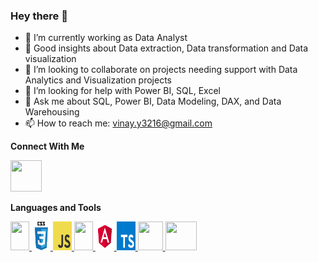 ### Hey there 👋


- 🔭 I’m currently working as Data Analyst
- 🌱 Good insights about Data extraction, Data transformation and Data visualization
- 👯 I’m looking to collaborate on projects needing support with Data Analytics and Visualization projects
- 🤔 I’m looking for help with Power BI, SQL, Excel
- 💬 Ask me about SQL, Power BI, Data Modeling, DAX, and Data Warehousing
- 📫 How to reach me: vinay.y3216@gmail.com



**Connect With Me**

<a href="https://www.linkedin.com/in/vinay-yacham-6580321b6/">
<img src="https://img.shields.io/badge/-LINKEDIN-0A66C2?linkedin=spring&logoColor=fff" height="50" width="50">
</a> 




**Languages and Tools**

<!--![Github stats](https://github-readme-stats.vercel.app/api?username=yachamvinay&count_private=true&show_icons=true&theme=radical)-->

<!--![Top languages](https://github-readme-stats.vercel.app/api/top-langs/?username=yachamvinay&show_icons=true&theme=radical)-->

<a href="[https://blog.hubspot.com/blog/tabid/6307/bid/5847/a-marketer-s-guide-to-html5.aspx](https://learn.microsoft.com/en-us/power-bi/fundamentals/power-bi-overview)">
<img src="[https://raw.githubusercontent.com/github/explore/80688e429a7d4ef2fca1e82350fe8e3517d3494d/topics/html/html.png" height="46" width="30](https://cdn-dynmedia-1.microsoft.com/is/image/microsoftcorp/ProductOverview_PBICapabilities_1.1?resMode=sharp2&op_usm=1.5,0.65,15,0&wid=2000&qlt=95&fit=constrain)">
</a> 


<a href="https://www.w3schools.com/css/"> 
<img src="https://raw.githubusercontent.com/github/explore/80688e429a7d4ef2fca1e82350fe8e3517d3494d/topics/css/css.png" height="46" width="30">
</a>
<a href="https://www.javascript.com/">
<img src="https://raw.githubusercontent.com/github/explore/80688e429a7d4ef2fca1e82350fe8e3517d3494d/topics/javascript/javascript.png" height="46" width="30"> 
</a>
<a href="https://spring.io/">
<img src="https://img.shields.io/badge/-SPRING-6DB33F?logo=spring&logoColor=fff" height="46" width="30"> 
</a>
<a href="https://angular.io/">
<img src="https://raw.githubusercontent.com/github/explore/80688e429a7d4ef2fca1e82350fe8e3517d3494d/topics/angular/angular.png" height="46" width="30">
</a>
<a href="https://www.typescriptlang.org/">
<img src="https://raw.githubusercontent.com/github/explore/80688e429a7d4ef2fca1e82350fe8e3517d3494d/topics/typescript/typescript.png" height="46" width="30">
</a>
<a href="https://www.eclipse.org/ide/">
<img src="https://img.shields.io/badge/-ECLIPSEIDE-2C2255?eclipseide=spring&logoColor=fff" height="46" width="40">
</a>
<a href="https://code.visualstudio.com/">
<img src="https://img.shields.io/badge/-VISUALSTUDIOCODE-007ACC?visualstudiocode=spring&logoColor=fff" height="46" width="50"> 
</a>

